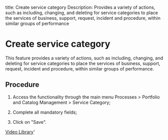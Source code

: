 title: Create service category
Description: Provides a variety of actions, such as including, changing, and deleting for service categories to place the services of business, support, request, incident and procedure, within similar groups of performance
# Create service category

This feature provides a variety of actions, such as including, changing, and deleting for service categories to place the services of business, support, request, incident and procedure, within similar groups of performance.

Procedure
-------------

1.  Access the functionality through the main menu Processes \> Portfolio and
    Catalog Management \> Service Category;

2.  Complete all mandatory fields;

3.  Click on "Save".


<i class='fa fa-youtube-play  fa-2x' style='color:#97ce17;vertical-align: middle;'> </i> [Video Library](https://www.youtube.com/playlist?list=PLB5qK2uzf2RPsG8HdkE7qEHB39yEI_T8y)'

<!-- !!! tip "About"

    <b>Product/Version:</b> CITSmart | 9.00 &nbsp;&nbsp;
    <b>Updated:</b>01/03/2019 - Anna Martins

